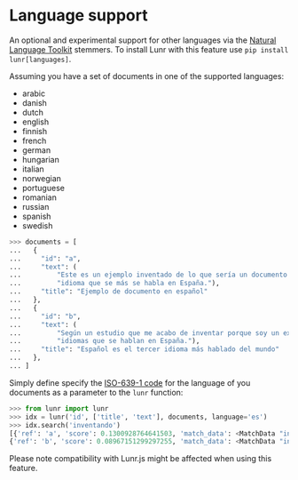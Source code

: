 # Language support

An optional and experimental support for other languages via the [Natural Language Toolkit](http://www.nltk.org/) stemmers. To install Lunr with this feature use `pip install lunr[languages]`.

Assuming you have a set of documents in one of the supported languages:

- arabic
- danish
- dutch
- english
- finnish
- french
- german
- hungarian
- italian
- norwegian
- portuguese
- romanian
- russian
- spanish
- swedish

```python
>>> documents = [
...   {
...     "id": "a",
...     "text": (
...         "Este es un ejemplo inventado de lo que sería un documento en el "
...         "idioma que se más se habla en España."),
...     "title": "Ejemplo de documento en español"
...   },
...   {
...     "id": "b",
...     "text": (
...         "Según un estudio que me acabo de inventar porque soy un experto en"
...         "idiomas que se hablan en España."),
...     "title": "Español es el tercer idioma más hablado del mundo"
...   },
... ]
```

Simply define specify the [ISO-639-1 code](https://en.wikipedia.org/wiki/List_of_ISO_639-1_codes) for the language of you documents as a parameter to the `lunr` function:

```python
>>> from lunr import lunr
>>> idx = lunr('id', ['title', 'text'], documents, language='es')
>>> idx.search('inventando')
[{'ref': 'a', 'score': 0.1300928764641503, 'match_data': <MatchData "invent">},
{'ref': 'b', 'score': 0.08967151299297255, 'match_data': <MatchData "invent">}]
```

Please note compatibility with Lunr.js might be affected when using this feature.